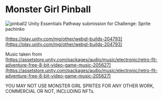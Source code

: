 # Monster Girl Pinball
![pinball2](https://user-images.githubusercontent.com/11787992/171508191-fb3611e0-2f1d-4476-9984-23186a5826e3.png)
Unity Essentials Pathway submission for Challenge: Sprite pachinko

[https://play.unity.com/mg/other/webgl-builds-204793](https://play.unity.com/mg/other/webgl-builds-204793)

Music taken from [https://assetstore.unity.com/packages/audio/music/electronic/retro-fit-adventure-free-8-bit-video-game-music-205627](https://assetstore.unity.com/packages/audio/music/electronic/retro-fit-adventure-free-8-bit-video-game-music-205627)

YOU MAY NOT USE MONSTER GIRL SPRITES FOR ANY OTHER WORK, COMMERCIAL OR NOT, INCLUDING NFTs.
